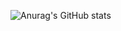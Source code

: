 ![Anurag's GitHub stats](https://github-readme-stats.vercel.app/api?username=oliverdding&show_icons=true&theme=highcontrast)
